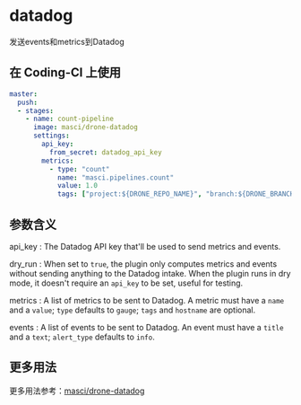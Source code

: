# datadog

发送events和metrics到Datadog

## 在 Coding-CI 上使用

```yml
master:
  push:
  - stages:
    - name: count-pipeline
      image: masci/drone-datadog
      settings:
        api_key:
          from_secret: datadog_api_key
        metrics:
          - type: "count"
            name: "masci.pipelines.count"
            value: 1.0
            tags: ["project:${DRONE_REPO_NAME}", "branch:${DRONE_BRANCH}"]
```

## 参数含义

api_key
: The Datadog API key that'll be used to send metrics and events.

dry_run
: When set to `true`, the plugin only computes metrics and events without sending anything to the
Datadog intake. When the plugin runs in dry mode, it doesn't require an `api_key` to be set,
useful for testing.

metrics
: A list of metrics to be sent to Datadog. A metric must have a `name` and a `value`;
`type` defaults to `gauge`; `tags` and `hostname` are optional.

events
: A list of events to be sent to Datadog. An event must have a `title` and a `text`;
`alert_type` defaults to `info`.

## 更多用法

更多用法参考：[masci/drone-datadog](https://github.com/masci/drone-datadog)
